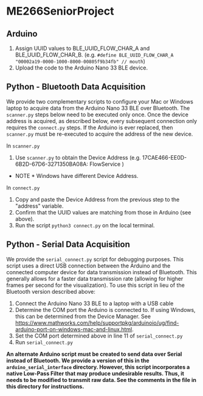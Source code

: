 # ME266SeniorProject

## Arduino
1. Assign UUID values to BLE_UUID_FLOW_CHAR_A and BLE_UUID_FLOW_CHAR_B.
(e.g. `#define BLE_UUID_FLOW_CHAR_A "00002a19-0000-1000-8000-00805f9b34fb" // mouth`)
2. Upload the code to the Arduino Nano 33 BLE device.

## Python - Bluetooth Data Acquisition
We provide two complementary scripts to configure your Mac or Windows laptop to acquire data from the Arduino Nano 33 BLE over Bluetooth. The `scanner.py` steps below need to be executed only once. Once the device address is acquired, as described below, every subsequent connection only requires the `connect.py` steps. If  the Arduino is ever replaced, then `scanner.py` must be re-executed to acquire the address of the new device. 

In `scanner.py`
1. Use `scanner.py` to obtain the Device Address (e.g. 17CAE466-EE0D-6B2D-67D6-3271350BA08A: FlowService )
* NOTE * Windows have different Device Address.

In `connect.py`
1. Copy and paste the Device Address from the previous step to the "address" variable.
2. Confirm that the UUID values are matching from those in Arduino (see above). 
3. Run the script `python3 connect.py` on the local terminal.

## Python - Serial Data Acquisition
We provide the `serial_connect.py` script for debugging purposes. This script uses a direct USB connection between the Arduino and the connected computer device for data transmission instead of Bluetooth. This generally allows for a faster data transmission rate (allowing for higher frames per second for the visualization). To use this script in lieu of the Bluetooth version described above:
1. Connect the Arduino Nano 33 BLE to a laptop with a USB cable
2. Determine the COM port the Arduino is connected to. If using Windows, this can be determined from the Device Manager. See https://www.mathworks.com/help/supportpkg/arduinoio/ug/find-arduino-port-on-windows-mac-and-linux.html.
3. Set the COM port determined above in line 11 of `serial_connect.py`
4. Run `serial_connect.py`

**An alternate Arduino script must be created to send data over Serial instead of Bluetooth. We provide a version of this in the `arduino_serial_interface` directory. However, this script incorporates a native Low-Pass Filter that may produce undesirable results. Thus, it needs to be modified to transmit raw data. See the comments in the file in this directory for instructions.**
